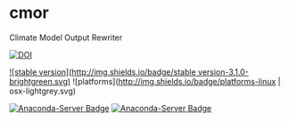 # cmor
Climate Model Output Rewriter

[![DOI](https://zenodo.org/badge/22688/PCMDI/cmor.svg)](https://zenodo.org/badge/latestdoi/22688/PCMDI/cmor)

[![stable version](http://img.shields.io/badge/stable version-3.1.0-brightgreen.svg)](https://github.com/UV-CDAT/uvcdat/releases/tag/3.1.0)
![platforms](http://img.shields.io/badge/platforms-linux | osx-lightgrey.svg)

[![Anaconda-Server Badge](https://anaconda.org/pcmdi/cmor/badges/installer/conda.svg)](https://conda.anaconda.org/pcmdi)
[![Anaconda-Server Badge](https://anaconda.org/pcmdi/cmor/badges/downloads.svg)](https://anaconda.org/pcmdi)
